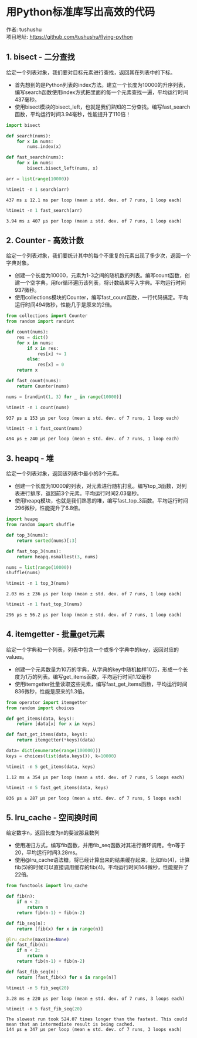 # 用Python标准库写出高效的代码
作者: tushushu  
项目地址: https://github.com/tushushu/flying-python

## 1. bisect - 二分查找
给定一个列表对象，我们要对目标元素进行查找，返回其在列表中的下标。  
* 首先想到的是Python列表的index方法。建立一个长度为10000的升序列表，编写search函数使用index方式把里面的每一个元素查找一遍，平均运行时间437毫秒。
* 使用bisect模块的bisect_left，也就是我们熟知的二分查找。编写fast_search函数，平均运行时间3.94毫秒，性能提升了110倍！


```python
import bisect
```


```python
def search(nums):
    for x in nums:
        nums.index(x)
```


```python
def fast_search(nums):
    for x in nums:
        bisect.bisect_left(nums, x)
```


```python
arr = list(range(10000))
```


```python
%timeit -n 1 search(arr)
```

    437 ms ± 12.1 ms per loop (mean ± std. dev. of 7 runs, 1 loop each)



```python
%timeit -n 1 fast_search(arr)
```

    3.94 ms ± 407 µs per loop (mean ± std. dev. of 7 runs, 1 loop each)


## 2. Counter - 高效计数
给定一个列表对象，我们要统计其中的每个不重复的元素出现了多少次，返回一个字典对象。  
* 创建一个长度为10000，元素为1-3之间的随机数的列表。编写count函数，创建一个空字典，用for循环遍历该列表，将计数结果写入字典。平均运行时间937微秒。
* 使用collections模块的Counter，编写fast_count函数，一行代码搞定。平均运行时间494微秒，性能几乎是原来的2倍。


```python
from collections import Counter
from random import randint
```


```python
def count(nums):
    res = dict()
    for x in nums:
        if x in res:
            res[x] += 1
        else:
            res[x] = 0
    return x
```


```python
def fast_count(nums):
    return Counter(nums)
```


```python
nums = [randint(1, 3) for _ in range(10000)]
```


```python
%timeit -n 1 count(nums)
```

    937 µs ± 153 µs per loop (mean ± std. dev. of 7 runs, 1 loop each)



```python
%timeit -n 1 fast_count(nums)
```

    494 µs ± 240 µs per loop (mean ± std. dev. of 7 runs, 1 loop each)


## 3. heapq - 堆
给定一个列表对象，返回该列表中最小的3个元素。
* 创建一个长度为10000的列表，对元素进行随机打乱。编写top_3函数，对列表进行排序，返回前3个元素。平均运行时间2.03毫秒。
* 使用heapq模块，也就是我们熟悉的堆，编写fast_top_3函数。平均运行时间296微秒，性能提升了6.8倍。


```python
import heapq
from random import shuffle
```


```python
def top_3(nums):
    return sorted(nums)[:3]
```


```python
def fast_top_3(nums):
    return heapq.nsmallest(3, nums)
```


```python
nums = list(range(10000))
shuffle(nums)
```


```python
%timeit -n 1 top_3(nums)
```

    2.03 ms ± 236 µs per loop (mean ± std. dev. of 7 runs, 1 loop each)



```python
%timeit -n 1 fast_top_3(nums)
```

    296 µs ± 56.2 µs per loop (mean ± std. dev. of 7 runs, 1 loop each)


## 4. itemgetter - 批量get元素
给定一个字典和一个列表，列表中包含一个或多个字典中的key，返回对应的values。
* 创建一个元素数量为10万的字典，从字典的key中随机抽样10万，形成一个长度为1万的列表。编写get_items函数，平均运行时间1.12毫秒
* 使用itemgetter批量读取这些元素，编写fast_get_items函数，平均运行时间836微秒，性能是原来的1.3倍。



```python
from operator import itemgetter
from random import choices
```


```python
def get_items(data, keys):
    return [data[x] for x in keys]
```


```python
def fast_get_items(data, keys):
    return itemgetter(*keys)(data)
```


```python
data= dict(enumerate(range(100000)))
keys = choices(list(data.keys()), k=10000)
```


```python
%timeit -n 5 get_items(data, keys)
```

    1.12 ms ± 354 µs per loop (mean ± std. dev. of 7 runs, 5 loops each)



```python
%timeit -n 5 fast_get_items(data, keys)
```

    836 µs ± 287 µs per loop (mean ± std. dev. of 7 runs, 5 loops each)


## 5. lru_cache - 空间换时间
给定数字n，返回长度为n的斐波那且数列
* 使用递归方式，编写fib函数，并用fib_seq函数对其进行循环调用。令n等于20，平均运行时间3.28ms。
* 使用@lru_cache语法糖，将已经计算出来的结果缓存起来，比如fib(4)，计算fib(5)的时候可以直接调用缓存的fib(4)。平均运行时间144微秒，性能提升了22倍。


```python
from functools import lru_cache
```


```python
def fib(n):
    if n < 2:
        return n
    return fib(n-1) + fib(n-2)

def fib_seq(n):
    return [fib(x) for x in range(n)]
```


```python
@lru_cache(maxsize=None)
def fast_fib(n):
    if n < 2:
        return n
    return fib(n-1) + fib(n-2)

def fast_fib_seq(n):
    return [fast_fib(x) for x in range(n)]
```


```python
%timeit -n 5 fib_seq(20)
```

    3.28 ms ± 220 µs per loop (mean ± std. dev. of 7 runs, 3 loops each)



```python
%timeit -n 5 fast_fib_seq(20)
```

    The slowest run took 524.07 times longer than the fastest. This could mean that an intermediate result is being cached.
    144 µs ± 347 µs per loop (mean ± std. dev. of 7 runs, 3 loops each)



```python

```
